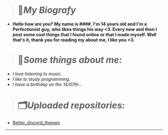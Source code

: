 


> # 📝***My Biografy***
 - **Hello how are you? My name is ####, I'm 14 years old and I'm a Perfectionist guy, who likes things his way <3. Every now and then I post some cool things that I found online or that I made myself. Well that's it, thank you for reading my about me, I like you <3.**



> # 📌***Some things about me:***
 
- *I love listening to music.*
- *I like to study programming.*
- *I have a birthday on the 14/07th...*



   
 > # 🗂***Uploaded repositories:***
  - [Better_discord_themes](https://github.com/TlkW/Better_discord_themes)
<hr>

